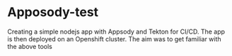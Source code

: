 # Apposody-test

Creating a simple nodejs app with Appsody and Tekton for CI/CD. The app is then deployed on an Openshift cluster.
The aim was to get familiar with the above tools

